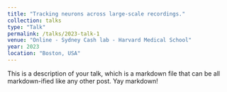 ```yaml
---
title: "Tracking neurons across large-scale recordings."
collection: talks
type: "Talk"
permalink: /talks/2023-talk-1
venue: "Online - Sydney Cash lab - Harvard Medical School"
year: 2023
location: "Boston, USA"
---
```


This is a description of your talk, which is a markdown file that can be all markdown-ified like any other post. Yay markdown!
